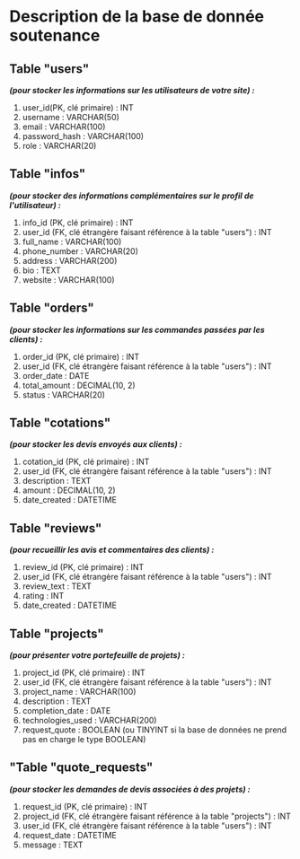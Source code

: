 # Description de la base de donnée soutenance


## Table "users"
***(pour stocker les informations sur les utilisateurs de votre site) :***

1. user_id(PK, clé primaire) : INT
2. username : VARCHAR(50)
3. email : VARCHAR(100)
4. password_hash : VARCHAR(100)
5. role : VARCHAR(20)


## Table "infos"
***(pour stocker des informations complémentaires sur le profil de l'utilisateur) :***

1. info_id (PK, clé primaire) : INT
2. user_id (FK, clé étrangère faisant référence à la table "users") : INT
3. full_name : VARCHAR(100)
4. phone_number : VARCHAR(20)
5. address : VARCHAR(200)
6. bio : TEXT
7. website : VARCHAR(100)


## Table "orders"
***(pour stocker les informations sur les commandes passées par les clients) :***

1. order_id (PK, clé primaire) : INT
2. user_id (FK, clé étrangère faisant référence à la table "users") : INT
3. order_date : DATE
4. total_amount : DECIMAL(10, 2)
5. status : VARCHAR(20)


## Table "cotations"
***(pour stocker les devis envoyés aux clients) :***

1. cotation_id (PK, clé primaire) : INT
2. user_id (FK, clé étrangère faisant référence à la table "users") : INT
3. description : TEXT
4. amount : DECIMAL(10, 2)
5. date_created : DATETIME


## Table "reviews"
***(pour recueillir les avis et commentaires des clients) :***

1. review_id (PK, clé primaire) : INT
2. user_id (FK, clé étrangère faisant référence à la table "users") : INT
3. review_text : TEXT
4. rating : INT
5. date_created : DATETIME


## Table "projects"
***(pour présenter votre portefeuille de projets) :***

1. project_id (PK, clé primaire) : INT
2. user_id (FK, clé étrangère faisant référence à la table "users") : INT
3. project_name : VARCHAR(100)
4. description : TEXT
5. completion_date : DATE
6. technologies_used : VARCHAR(200)
7. request_quote : BOOLEAN (ou TINYINT si la base de données ne prend pas en charge le type BOOLEAN)


## "Table "quote_requests"
***(pour stocker les demandes de devis associées à des projets) :***
1. request_id (PK, clé primaire) : INT
2. project_id (FK, clé étrangère faisant référence à la table "projects") : INT
3. user_id (FK, clé étrangère faisant référence à la table "users") : INT
4. request_date : DATETIME
5. message : TEXT
